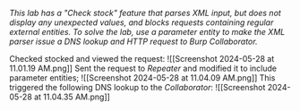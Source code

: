 *This lab has a "Check stock" feature that parses XML input, but does not display any unexpected values, and blocks requests containing regular external entities.
To solve the lab, use a parameter entity to make the XML parser issue a DNS lookup and HTTP request to Burp Collaborator.*

Checked stocked and viewed the request:
![[Screenshot 2024-05-28 at 11.01.19 AM.png]]
Sent the request to *Repeater* and modified it to include parameter entities;
![[Screenshot 2024-05-28 at 11.04.09 AM.png]]
This triggered the following DNS lookup to the *Collaborator*:
![[Screenshot 2024-05-28 at 11.04.35 AM.png]]
